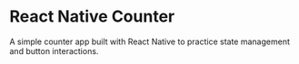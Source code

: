 # React Native Counter
A simple counter app built with React Native to practice state management and button interactions.
